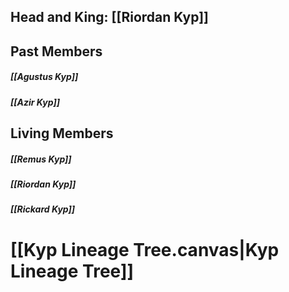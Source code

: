 ## Head and King: [[Riordan Kyp]]
## Past Members
##### [[Agustus Kyp]]
##### [[Azir Kyp]]
## Living Members
##### [[Remus Kyp]]
##### [[Riordan Kyp]]
##### [[Rickard Kyp]]
# [[Kyp Lineage Tree.canvas|Kyp Lineage Tree]]
